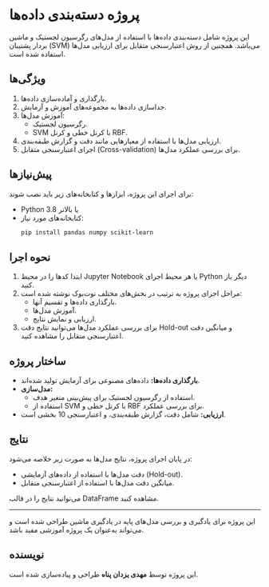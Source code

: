 # پروژه دسته‌بندی داده‌ها

این پروژه شامل دسته‌بندی داده‌ها با استفاده از مدل‌های رگرسیون لجستیک و ماشین بردار پشتیبان (SVM) می‌باشد. همچنین از روش اعتبارسنجی متقابل برای ارزیابی مدل‌ها استفاده شده است.

## ویژگی‌ها

1. بارگذاری و آماده‌سازی داده‌ها.
2. جداسازی داده‌ها به مجموعه‌های آموزش و آزمایش.
3. آموزش مدل‌ها:
   - رگرسیون لجستیک.
   - SVM با کرنل خطی و کرنل RBF.
4. ارزیابی مدل‌ها با استفاده از معیارهایی مانند دقت و گزارش طبقه‌بندی.
5. اجرای اعتبارسنجی متقابل (Cross-validation) برای بررسی عملکرد مدل‌ها.

## پیش‌نیازها

برای اجرای این پروژه، ابزارها و کتابخانه‌های زیر باید نصب شوند:

- Python 3.8 یا بالاتر
- کتابخانه‌های مورد نیاز:
  ```bash
  pip install pandas numpy scikit-learn
  ```

## نحوه اجرا

1. ابتدا کدها را در محیط Jupyter Notebook یا هر محیط اجرای Python دیگر باز کنید.
2. مراحل اجرای پروژه به ترتیب در بخش‌های مختلف نوت‌بوک نوشته شده است:
   - بارگذاری داده‌ها و تقسیم آنها.
   - آموزش مدل‌ها.
   - ارزیابی و نمایش نتایج.
3. برای بررسی عملکرد مدل‌ها می‌توانید نتایج دقت Hold-out و میانگین دقت اعتبارسنجی متقابل را مشاهده کنید.

## ساختار پروژه

- **بارگذاری داده‌ها:** داده‌های مصنوعی برای آزمایش تولید شده‌اند.
- **مدل‌سازی:**
  - استفاده از رگرسیون لجستیک برای پیش‌بینی متغیر هدف.
  - استفاده از SVM با کرنل خطی و RBF برای بررسی عملکرد.
- **ارزیابی:** شامل دقت، گزارش طبقه‌بندی، و اعتبارسنجی 10 بخشی است.

## نتایج

در پایان اجرای پروژه، نتایج مدل‌ها به صورت زیر خلاصه می‌شود:

- دقت مدل‌ها با استفاده از داده‌های آزمایشی (Hold-out).
- میانگین دقت مدل‌ها با استفاده از اعتبارسنجی متقابل.

می‌توانید نتایج را در قالب DataFrame مشاهده کنید.

---

این پروژه برای یادگیری و بررسی مدل‌های پایه در یادگیری ماشین طراحی شده است و می‌تواند به‌عنوان یک پروژه آموزشی مفید باشد.

## نویسنده

این پروژه توسط **مهدی یزدان پناه** طراحی و پیاده‌سازی شده است.



